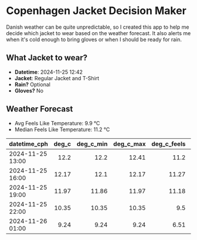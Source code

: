 
# Copenhagen Jacket Decision Maker

Danish weather can be quite unpredictable, so I created this app to help me decide which jacket to wear based on the weather forecast. 
It also alerts me when it's cold enough to bring gloves or when I should be ready for rain.

## What Jacket to wear?

- **Datetime**: 2024-11-25 12:42
- **Jacket**: Regular Jacket and T-Shirt
- **Rain?** Optional
- **Gloves?** No

## Weather Forecast
- Avg Feels Like Temperature: 9.9 °C
- Median Feels Like Temperature: 11.2 °C

| datetime_cph     |   deg_c |   deg_c_min |   deg_c_max |   deg_c_feels | weather   | wind   | rain   |
|:-----------------|--------:|------------:|------------:|--------------:|:----------|:-------|:-------|
| 2024-11-25 13:00 |   12.2  |       12.2  |       12.41 |         11.2  | Clouds    | High   | None   |
| 2024-11-25 16:00 |   12.17 |       12.1  |       12.17 |         11.27 | Clouds    | High   | None   |
| 2024-11-25 19:00 |   11.97 |       11.86 |       11.97 |         11.18 | Rain      | High   | Low    |
| 2024-11-25 22:00 |   10.35 |       10.35 |       10.35 |          9.5  | Rain      | Medium | Low    |
| 2024-11-26 01:00 |    9.24 |        9.24 |        9.24 |          6.51 | Clouds    | High   | None   |
        